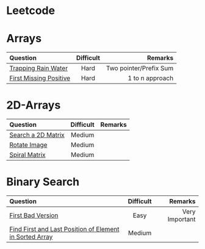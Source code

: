 # Leetcode

# Arrays
| Question | Difficult | Remarks |
| :---         |     :---:      |          ---: |
| <a href="https://leetcode.com/problems/trapping-rain-water/">Trapping Rain Water</a>  | Hard    | Two pointer/Prefix Sum    |
| <a href="https://leetcode.com/problems/first-missing-positive/">First Missing Positive</a>   | Hard       | 1 to n approach  |

# 2D-Arrays
| Question | Difficult | Remarks |
| :---         |     :---:      |          ---: |
| <a href="https://leetcode.com/problems/search-a-2d-matrix/">Search a 2D Matrix</a>  | Medium   |   |
| <a href="https://leetcode.com/problems/rotate-image/">Rotate Image</a>   | Medium      |   |
| <a href="https://leetcode.com/problems/spiral-matrix//">Spiral Matrix</a>   | Medium      |   |

# Binary Search 
| Question | Difficult | Remarks |
| :---         |     :---:      |          ---: |
| <a href="https://leetcode.com/problems/first-bad-version//">First Bad Version</a>  | Easy   | Very Important   |
| <a href="https://leetcode.com/problems/find-first-and-last-position-of-element-in-sorted-array/">Find First and Last Position of Element in Sorted Array</a>   | Medium     |   |
